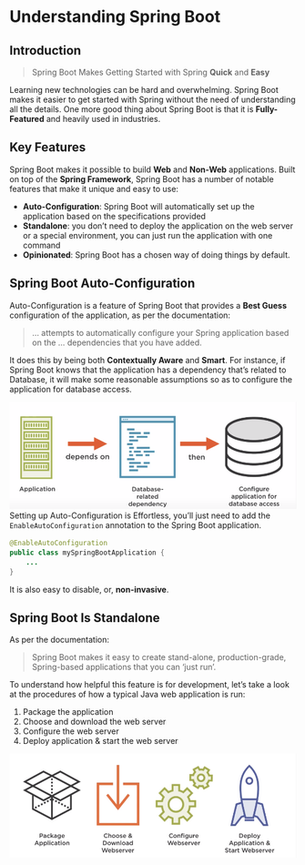 # Understanding Spring Boot

## Introduction

> Spring Boot Makes Getting Started with Spring **Quick** and **Easy**

Learning new technologies can be hard and overwhelming. Spring Boot makes it easier to get started with Spring without the need of understanding all the details. One more good thing about Spring Boot is that it is **Fully-Featured** and heavily used in industries.

## Key Features

Spring Boot makes it possible to build **Web** and **Non-Web** applications. Built on top of the **Spring Framework**, Spring Boot has a number of notable features that make it unique and easy to use:

- **Auto-Configuration**: Spring Boot will automatically set up the application based on the specifications provided
- **Standalone**: you don’t need to deploy the application on the web server or a special environment, you can just run the application with one command
- **Opinionated**: Spring Boot has a chosen way of doing things by default.

## Spring Boot Auto-Configuration

Auto-Configuration is a feature of Spring Boot that provides a **Best Guess** configuration of the application, as per the documentation:

> … attempts to automatically configure your Spring application based on the … dependencies that you have added.

  It does this by being both **Contextually Aware** and **Smart**. For instance, if Spring Boot knows that the application has a dependency that’s related to Database, it will make some reasonable assumptions so as to configure the application for database access.

![image-20200215135445246](image-20200215135445246.png)Setting up Auto-Configuration is Effortless, you’ll just need to add the `EnableAutoConfiguration` annotation to the Spring Boot application.

```java
@EnableAutoConfiguration
public class mySpringBootApplication {
    ...
}
```

It is also easy to disable, or, **non-invasive**.

## Spring Boot Is Standalone

As per the documentation:

> Spring Boot makes it easy to create stand-alone, production-grade, Spring-based applications that you can ‘just run’.

To understand how helpful this feature is for development, let’s take a look at the procedures of how a typical Java web application is run:

1. Package the application
2. Choose and download the web server
3. Configure the web server
4. Deploy application & start the web server

![image-20200215140443049](image-20200215140443049.png)